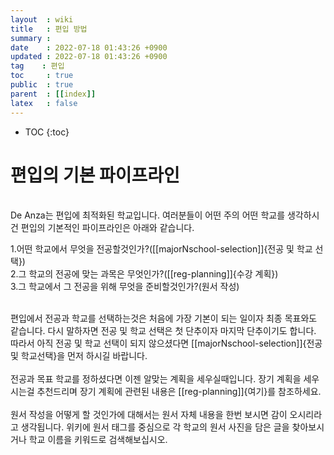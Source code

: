 ```yaml
---
layout  : wiki
title   : 편입 방법
summary :
date    : 2022-07-18 01:43:26 +0900
updated : 2022-07-18 01:43:26 +0900
tag    : 편입
toc     : true
public  : true
parent  : [[index]]
latex   : false
---
```

* TOC
{:toc}

# 편입의 기본 파이프라인
<br/>
De Anza는 편입에 최적화된 학교입니다. 여러분들이 어떤 주의 어떤 학교를 생각하시건 편입의 기본적인 파이프라인은 아래와 같습니다.  <br/>

1.어떤 학교에서 무엇을 전공할것인가?([[majorNschool-selection]]{전공 및 학교 선택})  
2.그 학교의 전공에 맞는 과목은 무엇인가?([[reg-planning]]{수강 계획})  
3.그 학교에서 그 전공을 위해 무엇을 준비할것인가?(원서 작성)  
<br/>

편입에서 전공과 학교를 선택하는것은 처음에 가장 기본이 되는 일이자 최종 목표와도 같습니다. 다시 말하자면 전공 및 학교 선택은 첫 단추이자 마지막 단추이기도 합니다. 따라서 아직 전공 및 학교 선택이 되지 않으셨다면 [[majorNschool-selection]]{전공 및 학교선택}을 먼저 하시길 바랍니다.  
<br/>
전공과 목표 학교를 정하셨다면 이젠 알맞는 계획을 세우실때입니다. 장기 계획을 세우시는걸 추천드리며 장기 계획에 관련된 내용은 [[reg-planning]]{여기}를 참조하세요.  
<br/>
원서 작성을 어떻게 할 것인가에 대해서는 원서 자체 내용을 한번 보시면 감이 오시리라고 생각됩니다. 위키에 원서 태그를 중심으로 각 학교의 원서 사진을 담은 글을 찾아보시거나 학교 이름을 키워드로 검색해보십시오.


